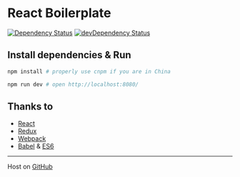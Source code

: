 # React Boilerplate

[![Dependency Status](https://img.shields.io/david/JimmyLv/react-boilerplate.svg?style=flat-square)](https://david-dm.org/JimmyLv/react-boilerplate)
[![devDependency
Status](https://img.shields.io/david/dev/JimmyLv/react-boilerplate.svg?style=flat-square)](https://david-dm.org/JimmyLv/react-boilerplate#info=devDependencies)

## Install dependencies & Run

```bash
npm install # properly use cnpm if you are in China

npm run dev # open http://localhost:8080/
```

## Thanks to

- [React](https://facebook.github.io/react/)
- [Redux](https://github.com/reactjs/redux)
- [Webpack](http://webpack.github.io/)
- [Babel](https://babeljs.io/) & [ES6](https://babeljs.io/docs/learn-es2015/)

-------

Host on [GitHub](https://jimmylv.github.com/react-boilerplate)